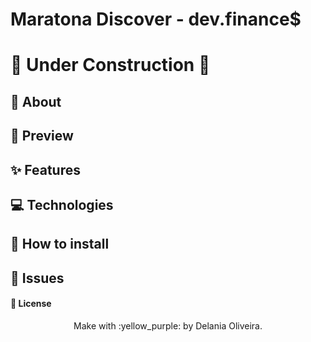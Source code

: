 # Maratona Discover - dev.finance$

#  :construction:  Under Construction :construction: 

## :star2: About

## :rainbow: Preview
  
## :sparkles: Features

## :computer: Technologies

## :wrench: How to install

## :space_invader: Issues

####  :pushpin: License

<p align="center">Make with :yellow_purple: by Delania Oliveira.</p>